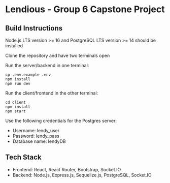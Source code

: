 # Lendious - Group 6 Capstone Project

## Build Instructions

Node.js LTS version >= 16 and PostgreSQL LTS version >= 14 should be installed

Clone the repository and have two terminals open

Run the server/backend in one terminal:
```
cp .env.example .env
npm install
npm run dev
```
Run the client/frontend in the other terminal:
```
cd client
npm install
npm start
```
Use the following credentials for the Postgres server:
- Username: lendy_user
- Password: lendy_pass
- Database name: lendyDB

## Tech Stack

- Frontend: React, React Router, Bootstrap, Socket.IO
- Backend: Node.js, Express.js, Sequelize.js, PostgreSQL, Socket.IO

